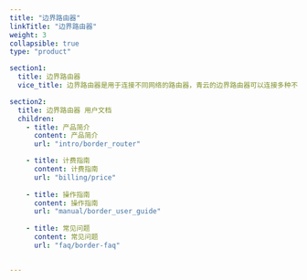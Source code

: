 ```yaml
---
title: "边界路由器"
linkTitle: "边界路由器"
weight: 3
collapsible: true
type: "product"

section1:
  title: 边界路由器
  vice_title: 边界路由器是用于连接不同网络的路由器，青云的边界路由器可以连接多种不同的网络场景。

section2:
  title: 边界路由器 用户文档
  children:
    - title: 产品简介
      content: 产品简介
      url: "intro/border_router"

    - title: 计费指南
      content: 计费指南
      url: "billing/price"
      
    - title: 操作指南
      content: 操作指南
      url: "manual/border_user_guide"
      
    - title: 常见问题
      content: 常见问题
      url: "faq/border-faq"


---
```


